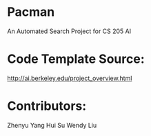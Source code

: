 # Pacman
                                                                                                                                    
An Automated Search Project for CS 205 AI

# Code Template Source:
http://ai.berkeley.edu/project_overview.html

# Contributors:
Zhenyu Yang
Hui Su
Wendy Liu
